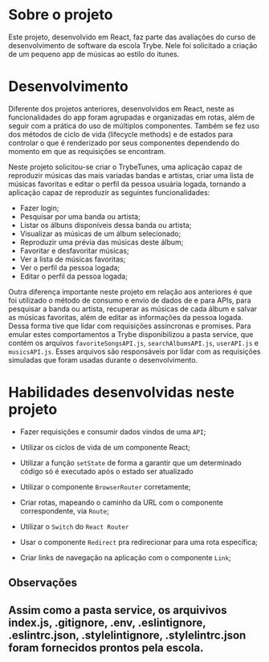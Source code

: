 # Sobre o projeto

Este projeto, desenvolvido em React, faz parte das avaliações do curso de desenvolvimento de software da escola Trybe. Nele foi solicitado a criação de um pequeno app de músicas ao estilo do itunes.

# Desenvolvimento

Diferente dos projetos anteriores, desenvolvidos em React, neste as funcionalidades do app foram agrupadas e organizadas em rotas, além de seguir com a prática do uso de múltiplos componentes. Também se fez uso dos métodos de ciclo de vida (lifecycle methods) e de estados para controlar o que é renderizado por seus componentes dependendo do momento em que as requisições se encontram.

Neste projeto solicitou-se criar o TrybeTunes, uma aplicação capaz de reproduzir músicas das mais variadas bandas e artistas, criar uma lista de músicas favoritas e editar o perfil da pessoa usuária logada, tornando a aplicação capaz de reproduzir as seguintes funcionalidades:

  - Fazer login;
  - Pesquisar por uma banda ou artista;
  - Listar os álbuns disponíveis dessa banda ou artista;
  - Visualizar as músicas de um álbum selecionado;
  - Reproduzir uma prévia das músicas deste álbum;
  - Favoritar e desfavoritar músicas;
  - Ver a lista de músicas favoritas;
  - Ver o perfil da pessoa logada;
  - Editar o perfil da pessoa logada;

  Outra diferença importante neste projeto em relação aos anteriores é que foi utilizado o método de consumo e envio de dados de e para APIs, para pesquisar a banda ou artista, recuperar as músicas de cada álbum e salvar as músicas favoritas, além de editar as informações da pessoa logada. Dessa forma tive que lidar com requisições assíncronas e promises. Para emular estes comportamentos a Trybe disponibilizou a pasta service, que contém os arquivos `favoriteSongsAPI.js`, `searchAlbumsAPI.js`, `userAPI.js` e `musicsAPI.js`. Esses arquivos são responsáveis por lidar com as requisições simuladas que foram usadas durante o desenvolvimento.

# Habilidades desenvolvidas neste projeto

  * Fazer requisições e consumir dados vindos de uma `API`;

  * Utilizar os ciclos de vida de um componente React;

  * Utilizar a função `setState` de forma a garantir que um determinado código só é executado após o estado ser atualizado
  
  * Utilizar o componente `BrowserRouter` corretamente;

  * Criar rotas, mapeando o caminho da URL com o componente correspondente, via `Route`;

  * Utilizar o `Switch` do `React Router`

  * Usar o componente `Redirect` pra redirecionar para uma rota específica;

  * Criar links de navegação na aplicação com o componente `Link`;

## Observações

Assim como a pasta service, os arquivivos index.js, .gitignore, .env, .eslintignore, .eslintrc.json, .stylelintignore, .stylelintrc.json foram fornecidos prontos pela escola.
---








